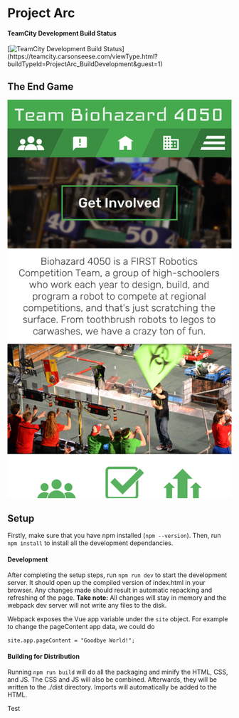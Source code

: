 # Project Arc

#### TeamCity Development Build Status
[![TeamCity Development Build Status](https://teamcity.carsonseese.com/app/rest/builds/buildType(id:ProjectArc_BuildDevelopment)/statusIcon)](https://teamcity.carsonseese.com/viewType.html?buildTypeId=ProjectArc_BuildDevelopment&guest=1)

## The End Game
![Mockup](./mockup.png)

## Setup
Firstly, make sure that you have npm installed (`npm --version`). Then, run `npm install` to install all the development dependancies.

#### Development
After completing the setup steps, run `npm run dev` to start the development server. It should open up the compiled version of index.html in your browser. Any changes made should result in automatic repacking and refreshing of the page. **Take note:** All changes will stay in memory and the webpack dev server will not write any files to the disk.

Webpack exposes the Vue app variable under the `site`  object. For example to change the pageContent app data, we could do
```
site.app.pageContent = "Goodbye World!";
```

#### Building for Distribution
Running `npm run build` will do all the packaging and minify the HTML, CSS, and JS. The CSS and JS will also be combined. Afterwards, they will be written to the ./dist directory. Imports will automatically be added to the HTML.


Test
